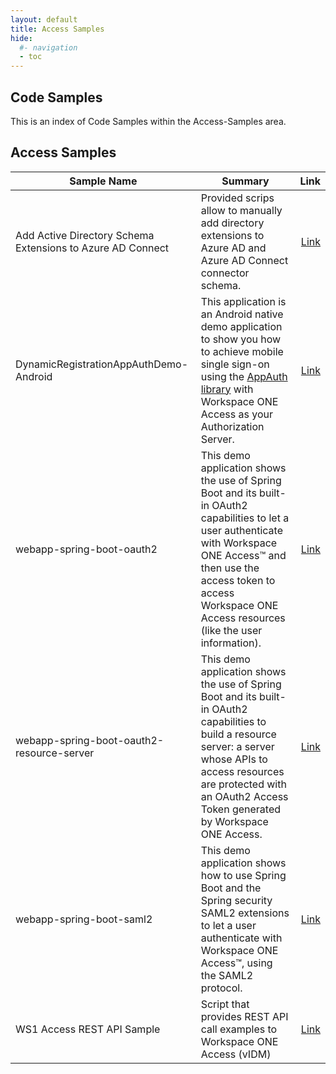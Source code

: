 ```yaml
---
layout: default
title: Access Samples
hide:
  #- navigation
  - toc
---
```


## Code Samples

This is an index of Code Samples within the Access-Samples area.

## Access Samples

| Sample Name | Summary | Link |
| --- | --- | ---:|
| Add Active Directory Schema Extensions to Azure AD Connect | Provided scrips allow to manually add directory extensions to Azure AD and Azure AD Connect connector schema. | [Link](https://github.com/euc-oss/euc-samples/tree/main/Access-Samples/Add%20Active%20Directory%20Schema%20Extensions%20to%20Azure%20AD%20Connect) |
| DynamicRegistrationAppAuthDemo-Android | This application is an Android native demo application to show you how to achieve mobile single sign-on using the [AppAuth library](https://github.com/openid/AppAuth-Android) with Workspace ONE Access as your Authorization Server. | [Link](https://github.com/euc-oss/euc-samples/tree/main/Access-Samples/DynamicRegistrationAppAuthDemo-Android) |
| webapp-spring-boot-oauth2 | This demo application shows the use of Spring Boot and its built-in OAuth2 capabilities to let a user authenticate with Workspace ONE Access™ and then use the access token to access Workspace ONE Access resources (like the user information). | [Link](https://github.com/euc-oss/euc-samples/tree/main/Access-Samples/webapp-spring-boot-oauth2) |
| webapp-spring-boot-oauth2-resource-server | This demo application shows the use of Spring Boot and its built-in OAuth2 capabilities to build a resource server: a server whose APIs to access resources are protected with an OAuth2 Access Token generated by Workspace ONE Access. | [Link](https://github.com/euc-oss/euc-samples/tree/main/Access-Samples/webapp-spring-boot-oauth2-resource-server) |
| webapp-spring-boot-saml2 | This demo application shows how to use Spring Boot and the Spring security SAML2 extensions to let a user authenticate with Workspace ONE Access™, using the SAML2 protocol. | [Link](https://github.com/euc-oss/euc-samples/tree/main/Access-Samples/webapp-spring-boot-saml2) |
| WS1 Access REST API Sample | Script that provides REST API call examples to Workspace ONE Access (vIDM) | [Link](https://github.com/euc-oss/euc-samples/tree/main/Access-Samples/WS1%20Access%20REST%20API%20Sample) |
